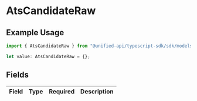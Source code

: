 # AtsCandidateRaw

## Example Usage

```typescript
import { AtsCandidateRaw } from "@unified-api/typescript-sdk/sdk/models/shared";

let value: AtsCandidateRaw = {};
```

## Fields

| Field       | Type        | Required    | Description |
| ----------- | ----------- | ----------- | ----------- |